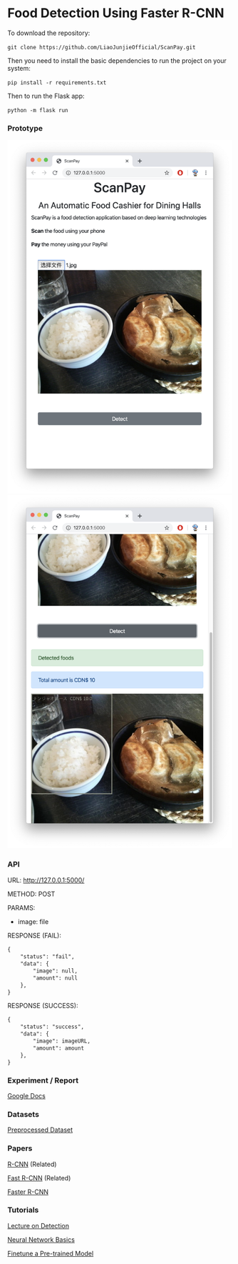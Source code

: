 # Food Detection Using Faster R-CNN

To download the repository:

`git clone https://github.com/LiaoJunjieOfficial/ScanPay.git`

Then you need to install the basic dependencies to run the project on your system:

`
pip install -r requirements.txt
`

Then to run the Flask app:

`python -m flask run`

### Prototype

![](./docs/截屏2020-03-16上午2.03.43.png)
![](./docs/截屏2020-03-16上午2.03.57.png)

### API

URL: http://127.0.0.1:5000/ 

METHOD: POST

PARAMS:
- image: file

RESPONSE (FAIL):
```
{
    "status": "fail",
    "data": {
        "image": null,
        "amount": null
    },
}
```
RESPONSE (SUCCESS):
```
{
    "status": "success",
    "data": {
        "image": imageURL,
        "amount": amount
    },
}
```



### Experiment / Report

[Google Docs](https://docs.google.com/document/d/1Xrz1bQRj7HlFYtqOIWdIlWOK060So0lePB57yRNKV8s)


### Datasets

[Preprocessed Dataset](https://drive.google.com/file/d/101hzCMlGhmegbX-8san278gAVEds_Qit/view?usp=sharing)


### Papers

[R-CNN](https://arxiv.org/pdf/1311.2524.pdf) (Related)

[Fast R-CNN](https://arxiv.org/pdf/1504.08083.pdf) (Related)

[Faster R-CNN](https://arxiv.org/pdf/1506.01497.pdf)


### Tutorials

[Lecture on Detection](https://www.youtube.com/watch?v=nDPWywWRIRo)

[Neural Network Basics](https://pytorch.org/tutorials/beginner/deep_learning_60min_blitz.html)

[Finetune a Pre-trained Model](https://pytorch.org/tutorials/intermediate/torchvision_tutorial.html)